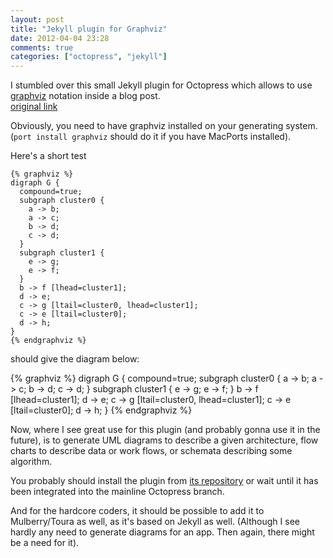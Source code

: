 ```yaml
---
layout: post
title: "Jekyll plugin for Graphviz"
date: 2012-04-04 23:28
comments: true
categories: ["octopress", "jekyll"]
---
```


I stumbled over this small Jekyll plugin for Octopress
which allows to use [graphviz](http://www.graphviz.org/) notation inside a blog post.  
[original link](http://dryman.github.com/blog/2012/04/04/jekyll-graphviz-plugin/)

Obviously, you need to have graphviz installed on your generating system.
(`port install graphviz` should do it if you have MacPorts installed).

Here's a short test

    {% graphviz %}
    digraph G {
      compound=true;
      subgraph cluster0 {
        a -> b;
        a -> c;
        b -> d;
        c -> d;
      }
      subgraph cluster1 {
        e -> g;
        e -> f;
      }
      b -> f [lhead=cluster1];
      d -> e;
      c -> g [ltail=cluster0, lhead=cluster1];
      c -> e [ltail=cluster0];
      d -> h;
    }
    {% endgraphviz %}

should give the diagram below:

{% graphviz %}
digraph G {
  compound=true;
  subgraph cluster0 {
  a -> b;
  a -> c;
  b -> d;
  c -> d;
  }
  subgraph cluster1 {
  e -> g;
  e -> f;
  }
  b -> f [lhead=cluster1];
  d -> e;
  c -> g [ltail=cluster0, lhead=cluster1];
  c -> e [ltail=cluster0];
  d -> h;
}
{% endgraphviz %}

Now, where I see great use for this plugin (and probably gonna use it in the future), is to generate UML diagrams to describe a given architecture, flow charts to describe data or work flows, or schemata describing some algorithm.

You probably should install the plugin from
[its repository](https://github.com/dryman/dryman.github.com/blob/src/plugins/graphviz_block.rb)
or wait until it has been integrated into the mainline Octopress branch.


And for the hardcore coders, it should be possible to add it to Mulberry/Toura as well, as it's based on Jekyll as well.
(Although I see hardly any need to generate diagrams for an app. Then again, there might be a need for it).

